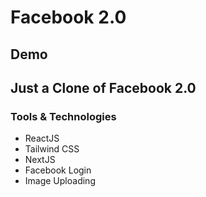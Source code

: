 # Facebook 2.0
## Demo

## Just a Clone of Facebook 2.0
### Tools & Technologies
- ReactJS
- Tailwind CSS
- NextJS
- Facebook Login
- Image Uploading

